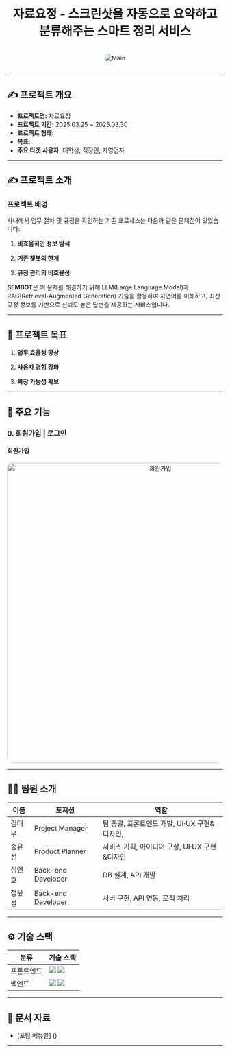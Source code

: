 
<div align="center">
  <h1>자료요정 - 스크린샷을 자동으로 요약하고 분류해주는 스마트 정리 서비스 </h1>
</div>

<br/>

<div align="center">
  <img src="./assets/Main.png" alt="Main" style="border-radius: 10px;"/>
</div>

<br/>

---

## ✍️ 프로젝트 개요

- **프로젝트명:** 자료요정
- **프로젝트 기간:** 2025.03.25 ~ 2025.03.30
- **프로젝트 형태:** 
- **목표:** 
- **주요 타겟 사용자:** 대학생, 직장인, 자영업자 

---

## ✍️ 프로젝트 소개

### 프로젝트 배경

사내에서 업무 절차 및 규정을 확인하는 기존 프로세스는 다음과 같은 문제점이 있었습니다:

1. **비효율적인 정보 탐색** 

2. **기존 챗봇의 한계** 

3. **규정 관리의 비효율성** 

**SEMBOT**은 위 문제를 해결하기 위해 LLM(Large Language Model)과 RAG(Retrieval-Augmented Generation) 기술을 활용하여 자연어를 이해하고, 최신 규정 정보를 기반으로 신뢰도 높은 답변을 제공하는 서비스입니다.

---

## 🚀 프로젝트 목표

1. **업무 효율성 향상** 

2. **사용자 경험 강화** 

3. **확장 가능성 확보** 

---

## 📌 주요 기능

### **0. 회원가입 | 로그인**

#### **회원가입**

<div align="center">
<img src="./assets/회원가입.gif" alt="회원가입" style="border-radius: 10px; width: 700px;"/>
</div>

---

## 🧑‍💻 팀원 소개

| **이름**   | **포지션**      |  **역할**                                      |
|--------|------------------------|------------------------------------------------------|
| 김태우 | Project Manager        | 팀 총괄, 프론트엔드 개발, UI·UX 구현&디자인,           |
| 송유선 | Product Planner        | 서비스 기획, 아이디어 구상, UI·UX 구현&디자인          |
| 심연호 | Back-end Developer     | DB 설계, API 개발                                     |
| 정윤성 | Back-end Developer     | 서버 구현, API 연동, 로직 처리                         |

---

## ⚙️ 기술 스택

<table>
  <thead>
    <tr>
      <th>분류</th>
      <th>기술 스택</th>
    </tr>
  </thead>
  <tbody>
    <tr>
      <td>프론트엔드</td>
      <td>
        <img src="https://img.shields.io/badge/ReactNative-61DAFB?style=flat&logo=react&logoColor=white"/>
        <img src="https://img.shields.io/badge/TypeScript-3178C6?style=flat&logo=typescript&logoColor=white"/>
      </td>
    </tr>
    <tr>
      <td>백엔드</td>
      <td>
        <img src="https://img.shields.io/badge/Node.js-61DAFB?style=flat&logo=node.js&logoColor=white"/>
        <img src="https://img.shields.io/badge/MySQL-3178C6?style=flat&logo=Mysql&logoColor=white"/>
      </td>
    </tr>
  </tbody>
</table>


---

## 📂 문서 자료

- [포팅 메뉴얼] ()

---
